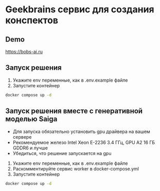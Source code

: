 # Geekbrains сервис для создания конспектов

## Demo 
https://bobs-ai.ru

## Запуск решения
1) Укажите env переменные, как в .env.example файле
2) Запустите контейнер
```bash
docker compose up -d
```

## Запуск решения вместе с генеративной моделью Saigа
- Для запуска обязательно установить gpu драйвера на вашем сервере
- Рекомендуемое железо Intel Xeon E-2236 3.4 ГГц, GPU A2 16 ГБ GDDR6 и лучше
- Убедиться, что решение запускается на gpu 

1) Укажите env переменные, как в .env.example файле
3) Раскомментируйте сервис worker в docker-compose.yml
2) Запустите контейнер
```bash
docker compose up -d
```